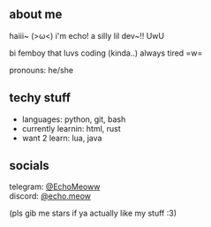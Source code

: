 ## about me
haiii~ (>ω<) i'm echo! a silly lil dev~!! UwU

bi femboy that luvs coding (kinda..) always tired =w= 

pronouns: he/she 

## techy stuff
- languages: python, git, bash
- currently learnin: html, rust
- want 2 learn: lua, java

## socials

telegram: [@EchoMeoww](https://t.me/EchoMeoww)  
discord: [@echo.meow](https://discord.com/users/1182342941512060938)


(pls gib me stars if ya actually like my stuff :3)
